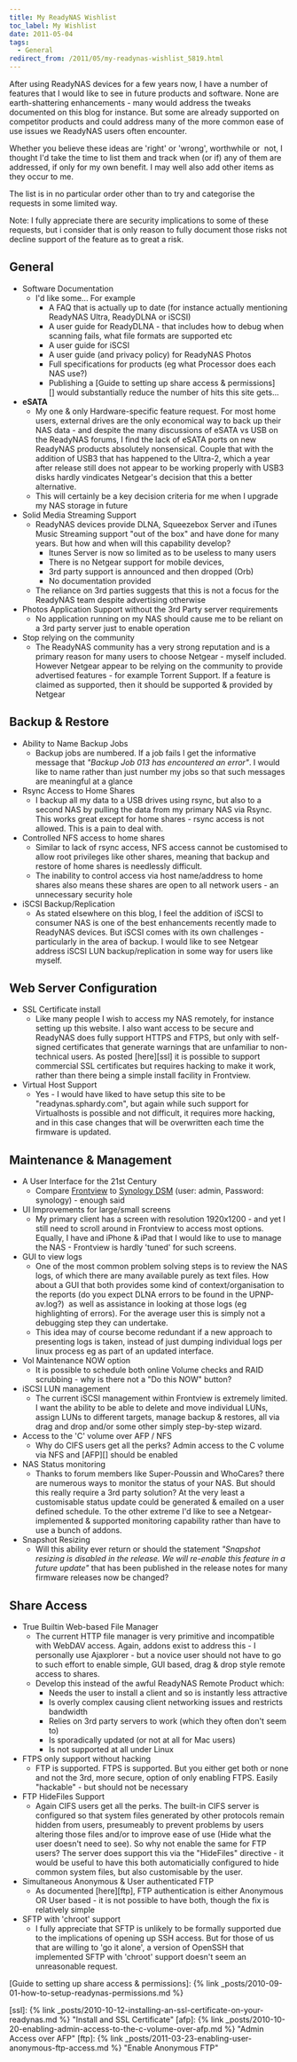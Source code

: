 ```yaml
---
title: My ReadyNAS Wishlist
toc_label: My Wishlist
date: 2011-05-04
tags:
  - General
redirect_from: /2011/05/my-readynas-wishlist_5819.html
---
```


After using ReadyNAS devices for a few years now, I have a number of features that I would like to see in future products and software. None are earth-shattering enhancements - many would address the tweaks documented on this blog for instance. But some are already supported on competitor products and could address many of the more common ease of use issues we ReadyNAS users often encounter.

Whether you believe these ideas are 'right' or 'wrong', worthwhile or  not, I thought I'd take the time to list them and track when (or if) any of them are addressed, if only for my own benefit. I may well also add other items as they occur to me.

The list is in no particular order other than to try and categorise the requests in some limited way.

Note: I fully appreciate there are security implications to some of these requests, but i consider that is only reason to fully document those risks not decline support of the feature as to great a risk.

## General

* Software Documentation
  * I'd like some... For example
    * A FAQ that is actually up to date (for instance actually mentioning ReadyNAS Ultra, ReadyDLNA or iSCSI)
    * A user guide for ReadyDLNA - that includes how to debug when scanning fails, what file formats are supported etc
    * A user guide for iSCSI
    * A user guide (and privacy policy) for ReadyNAS Photos
    * Full specifications for products (eg what Processor does each NAS use?)
    * Publishing a [Guide to setting up share access & permissions][] would substantially reduce the number of hits this site gets...
* **eSATA**
  * My one & only Hardware-specific feature request. For most home users, external drives are the only economical way to back up their NAS data - and despite the many discussions of eSATA vs USB on the ReadyNAS forums, I find the lack of eSATA ports on new ReadyNAS products absolutely nonsensical. Couple that with the addition of USB3 that has happened to the Ultra-2, which a year after release still does not appear to be working properly with USB3 disks hardly vindicates Netgear's decision that this a better alternative.
  * This will certainly be a key decision criteria for me when I upgrade my NAS storage in future
* Solid Media Streaming Support
  * ReadyNAS devices provide DLNA, Squeezebox Server and iTunes Music Streaming support "out of the box" and have done for many years. But how and when will this capability develop?
    * Itunes Server is now so limited as to be useless to many users
    * There is no Netgear support for mobile devices,
    * 3rd party support is announced and then dropped (Orb)
    * No documentation provided
  * The reliance on 3rd parties suggests that this is not a focus for the ReadyNAS team despite advertising otherwise
* Photos Application Support without the 3rd Party server requirements
  * No application running on my NAS should cause me to be reliant on a 3rd party server just to enable operation
* Stop relying on the community
  * The ReadyNAS community has a very strong reputation and is a primary reason for many users to choose Netgear - myself included. However Netgear appear to be relying on the community to provide advertised features - for example Torrent Support. If a feature is claimed as supported, then it should be supported & provided by Netgear

## Backup & Restore

* Ability to Name Backup Jobs
  * Backup jobs are numbered. If a job fails I get the informative message that _"Backup Job 013 has encountered an error"_. I would like to name rather than just number my jobs so that such messages are meaningful at a glance
* Rsync Access to Home Shares
  * I backup all my data to a USB drives using rsync, but also to a second NAS by pulling the data from my primary NAS via Rsync. This works great except for home shares - rsync access is not allowed. This is a pain to deal with.
* Controlled NFS access to home shares
  * Similar to lack of rsync access, NFS access cannot be customised to allow root privileges like other shares, meaning that backup and restore of home shares is needlessly difficult.
  * The inability to control access via host name/address to home shares also means these shares are open to all network users - an unnecessary security hole
* iSCSI Backup/Replication
  * As stated elsewhere on this blog, I feel the addition of iSCSI to consumer NAS is one of the best enhancements recently made to ReadyNAS devices. But iSCSI comes with its own challenges - particularly in the area of backup. I would like to see Netgear address iSCSI LUN backup/replication in some way for users like myself.

## Web Server Configuration

* SSL Certificate install
  * Like many people I wish to access my NAS remotely, for instance setting up this website. I also want access to be secure and ReadyNAS does fully support HTTPS and FTPS, but only with self-signed certificates that generate warnings that are unfamiliar to non-technical users. As posted [here][ssl] it is possible to support commercial SSL certificates but requires hacking to make it work, rather than there being a simple install facility in Frontview.
* Virtual Host Support
  * Yes - I would have liked to have setup this site to be "readynas.sphardy.com", but again while such support for Virtualhosts is possible and not difficult, it requires more hacking, and in this case changes that will be overwritten each time the firmware is updated.

## Maintenance & Management

* A User Interface for the 21st Century
  * Compare [Frontview][] to [Synology DSM][] (user: admin, Password: synology) - enough said
* UI Improvements for large/small screens
  * My primary client has a screen with resolution 1920x1200 - and yet I still need to scroll around in Frontview to access most options. Equally, I have and iPhone & iPad that I would like to use to manage the NAS - Frontview is hardly 'tuned' for such screens.
* GUI to view logs
  * One of the most common problem solving steps is to review the NAS logs, of which there are many available purely as text files. How about a GUI that both provides some kind of context/organisation to the reports (do you expect DLNA errors to be found in the UPNP-av.log?)  as well as assistance in looking at those logs (eg highlighting of errors). For the average user this is simply not a debugging step they can undertake.
  * This idea may of course become redundant if a new approach to presenting logs is taken, instead of just dumping individual logs per linux process eg as part of an updated interface.
* Vol Maintenance NOW option
  * It is possible to schedule both online Volume checks and RAID scrubbing - why is there not a "Do this NOW" button?
* iSCSI LUN management
  * The current iSCSI management within Frontview is extremely limited. I want the ability to be able to delete and move individual LUNs, assign LUNs to different targets, manage backup & restores, all via drag and drop and/or some other simply step-by-step wizard.
* Access to the 'C' volume over AFP / NFS
  * Why do CIFS users get all the perks? Admin access to the C volume via NFS and [AFP][] should be enabled
* NAS Status monitoring
  * Thanks to forum members like Super-Poussin and WhoCares? there are numerous ways to monitor the status of your NAS. But should this really require a 3rd party solution? At the very least a customisable status update could be generated & emailed on a user defined schedule. To the other extreme I'd like to see a Netgear-implemented & supported monitoring capability rather than have to use a bunch of addons.
* Snapshot Resizing
  * Will this ability ever return or should the statement _"Snapshot resizing is disabled in the release. We will re-enable this feature in a future update"_ that has been published in the release notes for many firmware releases now be changed?

## Share Access

* True Builtin Web-based File Manager
  * The current HTTP file manager is very primitive and incompatible with WebDAV access. Again, addons exist to address this - I personally use Ajaxplorer - but a novice user should not have to go to such effort to enable simple, GUI based, drag & drop style remote access to shares.
  * Develop this instead of the awful ReadyNAS Remote Product which:
    * Needs the user to install a client and so is instantly less attractive
    * Is overly complex causing client networking issues and restricts bandwidth
    * Relies on 3rd party servers to work (which they often don't seem to)
    * Is sporadically updated (or not at all for Mac users)
    * Is not supported at all under Linux
* FTPS only support without hacking
  * FTP is supported. FTPS is supported. But you either get both or none and not the 3rd, more secure, option of only enabling FTPS. Easily "hackable" - but should not be necessary
* FTP HideFiles Support
  * Again CIFS users get all the perks. The built-in CIFS server is configured so that system files generated by other protocols remain hidden from users, presumeably to prevent problems by users altering those files and/or to improve ease of use (Hide what the user doesn't need to see). So why not enable the same for FTP users? The server does support this via the "HideFiles" directive - it would be useful to have this both automaticially configured to hide common system files, but also customisable by the user.
* Simultaneous Anonymous & User authenticated FTP
  * As documented [here][ftp], FTP authentication is either Anonymous OR User based - it is not possible to have both, though the fix is relatively simple
* SFTP with 'chroot' support
  * I fully appreciate that SFTP is unlikely to be formally supported due to the implications of opening up SSH access. But for those of us that are willing to 'go it alone', a version of OpenSSH that implemented SFTP with 'chroot' support doesn't seem an unreasonable request.


[Guide to setting up share access & permissions]: {% link _posts/2010-09-01-how-to-setup-readynas-permissions.md %}

[ssl]: {% link _posts/2010-10-12-installing-an-ssl-certificate-on-your-readynas.md %} "Install and SSL Certificate"
[afp]: {% link _posts/2010-10-20-enabling-admin-access-to-the-c-volume-over-afp.md %} "Admin Access over AFP"
[ftp]: {% link _posts/2011-03-23-enabling-user-anonymous-ftp-access.md %} "Enable Anonymous FTP"

[Frontview]: https://frontview.readynas.com/admin/
[Synology DSM]: http://demo.synology.com:5000/
